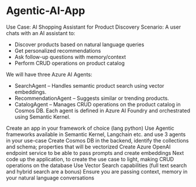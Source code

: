 # Agentic-AI-App
Use Case: AI Shopping Assistant for Product Discovery
Scenario: A user chats with an AI assistant to:
- Discover products based on natural language queries
- Get personalized recommendations
- Ask follow-up questions with memory/context
- Perform CRUD operations on product catalog

We will have three Azure AI Agents:
- SearchAgent – Handles semantic product search using vector embeddings.
- RecommendationAgent – Suggests similar or trending products.
- CatalogAgent – Manages CRUD operations on the product catalog in Cosmos DB.
Each agent is defined in Azure AI Foundry and orchestrated using Semantic Kernel.


Create an app in your framework of choice (lang python)
Use Agentic frameworks available in Semantic Kernel, Langchain etc. and use 3 agents in your use-case
Create Cosmos DB in the backend, identify the collections and schema; properties that will be vectorized
Create Azure OpenAI endpoint service to be able to pass prompts and create embeddings
Next code up the application, to create the use case to light, making CRUD operations on the database
Use Vector Search capabilities (full text search and hybrid search are a bonus)
Ensure you are passing context, memory in your natural language conversations
